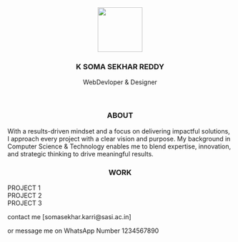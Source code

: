 <!DOCTYPE html>
<head>
    <title>PortFolio page</title>
</head>
<body>
    <header>
        <img src="https://img.freepik.com/premium-vector/happy-kids-avatars-cute-children-smiling-boy-girl-rounds-vector-set-illustration-girl-boy_1114531-6176.jpg" width="100px" height="100px">
        <h3>K SOMA SEKHAR REDDY</h3>
        <p id="details">WebDevloper & Designer</p>
    </header>
    <section id="bio">
        <center>
        <h3 >ABOUT</h3>
    </center>
        <p>With a results-driven mindset and a focus on delivering impactful solutions, I approach every project with a clear vision and purpose. My background in Computer Science & Technology enables me to blend expertise, innovation, and strategic thinking to drive meaningful results.</p>
    </section>
    <section id="work">
        <center>
        <h3>WORK</h3>
    </center>
        <div id="project1" class="project">PROJECT 1</div>
        <div id="project2" class="project">PROJECT 2</div>
        <div id="project3" class="project">PROJECT 3</div>
    </section>
    <footer>
        <p>contact me [somasekhar.karri@sasi.ac.in]</p>
        <p> or message me on WhatsApp Number 1234567890
    </footer>
</body>
</html>
